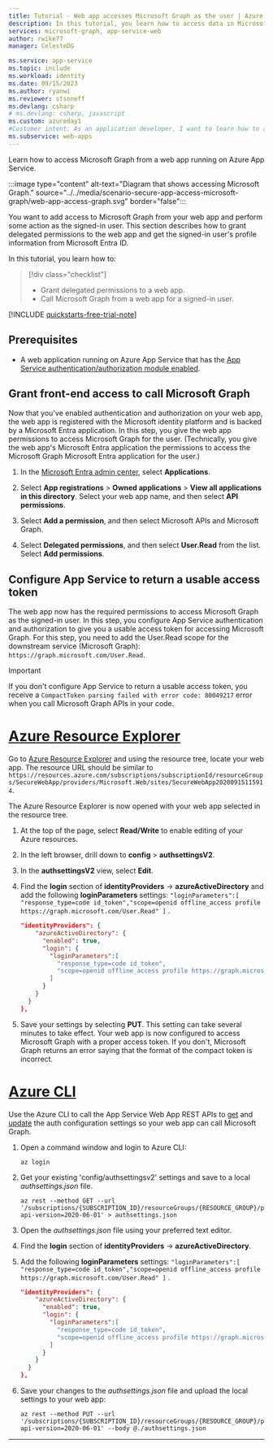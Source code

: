 ```yaml
---
title: Tutorial - Web app accesses Microsoft Graph as the user | Azure
description: In this tutorial, you learn how to access data in Microsoft Graph for a signed-in user.
services: microsoft-graph, app-service-web
author: rwike77
manager: CelesteDG

ms.service: app-service
ms.topic: include
ms.workload: identity
ms.date: 09/15/2023
ms.author: ryanwi
ms.reviewer: stsoneff
ms.devlang: csharp
# ms.devlang: csharp, javascript
ms.custom: azureday1
#Customer intent: As an application developer, I want to learn how to access data in Microsoft Graph for a signed-in user.
ms.subservice: web-apps
---
```


Learn how to access Microsoft Graph from a web app running on Azure App Service.

:::image type="content" alt-text="Diagram that shows accessing Microsoft Graph." source="../../media/scenario-secure-app-access-microsoft-graph/web-app-access-graph.svg" border="false":::

You want to add access to Microsoft Graph from your web app and perform some action as the signed-in user. This section describes how to grant delegated permissions to the web app and get the signed-in user's profile information from Microsoft Entra ID.

In this tutorial, you learn how to:

> [!div class="checklist"]
>
> * Grant delegated permissions to a web app.
> * Call Microsoft Graph from a web app for a signed-in user.

[!INCLUDE [quickstarts-free-trial-note](../../../../includes/quickstarts-free-trial-note.md)]

## Prerequisites

* A web application running on Azure App Service that has the [App Service authentication/authorization module enabled](../../scenario-secure-app-authentication-app-service.md).

## Grant front-end access to call Microsoft Graph

Now that you've enabled authentication and authorization on your web app, the web app is registered with the Microsoft identity platform and is backed by a Microsoft Entra application. In this step, you give the web app permissions to access Microsoft Graph for the user. (Technically, you give the web app's Microsoft Entra application the permissions to access the Microsoft Graph Microsoft Entra application for the user.)

1. In the [Microsoft Entra admin center](https://entra.microsoft.com), select **Applications**.

1. Select **App registrations** > **Owned applications** > **View all applications in this directory**. Select your web app name, and then select **API permissions**.

1. Select **Add a permission**, and then select Microsoft APIs and Microsoft Graph.

1. Select **Delegated permissions**, and then select **User.Read** from the list. Select **Add permissions**.

## Configure App Service to return a usable access token

The web app now has the required permissions to access Microsoft Graph as the signed-in user. In this step, you configure App Service authentication and authorization to give you a usable access token for accessing Microsoft Graph. For this step, you need to add the User.Read scope for the downstream service (Microsoft Graph): `https://graph.microsoft.com/User.Read`.

> [!IMPORTANT]
> If you don't configure App Service to return a usable access token, you receive a ```CompactToken parsing failed with error code: 80049217``` error when you call Microsoft Graph APIs in your code.

# [Azure Resource Explorer](#tab/azure-resource-explorer)
Go to [Azure Resource Explorer](https://resources.azure.com/) and using the resource tree, locate your web app. The resource URL should be similar to `https://resources.azure.com/subscriptions/subscriptionId/resourceGroups/SecureWebApp/providers/Microsoft.Web/sites/SecureWebApp20200915115914`.

The Azure Resource Explorer is now opened with your web app selected in the resource tree. 

1. At the top of the page, select **Read/Write** to enable editing of your Azure resources.

1. In the left browser, drill down to **config** > **authsettingsV2**.

1. In the **authsettingsV2** view, select **Edit**. 
1. Find the **login** section of **identityProviders** -> **azureActiveDirectory** and add the following **loginParameters** settings: `"loginParameters":[ "response_type=code id_token","scope=openid offline_access profile https://graph.microsoft.com/User.Read" ]` .

    ```json
    "identityProviders": {
        "azureActiveDirectory": {
          "enabled": true,
          "login": {
            "loginParameters":[
              "response_type=code id_token",
              "scope=openid offline_access profile https://graph.microsoft.com/User.Read"
            ]
          }
        }
      }
    },
    ```

1. Save your settings by selecting **PUT**. This setting can take several minutes to take effect. Your web app is now configured to access Microsoft Graph with a proper access token. If you don't, Microsoft Graph returns an error saying that the format of the compact token is incorrect.

# [Azure CLI](#tab/azure-cli)

Use the Azure CLI to call the App Service Web App REST APIs to [get](/rest/api/appservice/web-apps/get-auth-settings) and [update](/rest/api/appservice/web-apps/update-auth-settings) the auth configuration settings so your web app can call Microsoft Graph. 

1. Open a command window and login to Azure CLI:

    ```azurecli
    az login
    ```

1. Get your existing 'config/authsettingsv2' settings and save to a local *authsettings.json* file.
    
    ```azurecli
    az rest --method GET --url '/subscriptions/{SUBSCRIPTION_ID}/resourceGroups/{RESOURCE_GROUP}/providers/Microsoft.Web/sites/{WEBAPP_NAME}/config/authsettingsv2/list?api-version=2020-06-01' > authsettings.json
    ```

1. Open the *authsettings.json* file using your preferred text editor. 
1. Find the **login** section of **identityProviders** -> **azureActiveDirectory**.
1. Add the following **loginParameters** settings: `"loginParameters":[ "response_type=code id_token","scope=openid offline_access profile https://graph.microsoft.com/User.Read" ]` .

    ```json
    "identityProviders": {
        "azureActiveDirectory": {
          "enabled": true,
          "login": {
            "loginParameters":[
              "response_type=code id_token",
              "scope=openid offline_access profile https://graph.microsoft.com/User.Read"
            ]
          }
        }
      }
    },
    ```

1. Save your changes to the *authsettings.json* file and upload the local settings to your web app:

    ```azurecli
    az rest --method PUT --url '/subscriptions/{SUBSCRIPTION_ID}/resourceGroups/{RESOURCE_GROUP}/providers/Microsoft.Web/sites/{WEBAPP_NAME}/config/authsettingsv2?api-version=2020-06-01' --body @./authsettings.json
    ```
---
